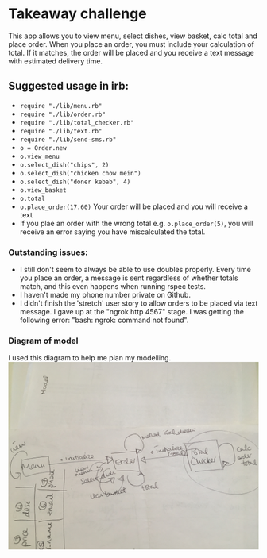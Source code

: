 # Takeaway challenge

This app allows you to view menu, select dishes, view basket, calc total and place order. When you place an order, you must include your calculation of total. If it matches, the order will be placed and you receive a text message with estimated delivery time.

## Suggested usage in irb:
- `require "./lib/menu.rb"`
- `require "./lib/order.rb"`
- `require "./lib/total_checker.rb"`
- `require "./lib/text.rb"`
- `require "./lib/send-sms.rb"`
- `o = Order.new`
- `o.view_menu`
- `o.select_dish("chips", 2)`
- `o.select_dish("chicken chow mein")`
- `o.select_dish("doner kebab", 4)`
- `o.view_basket`
- `o.total`
- `o.place_order(17.60)` Your order will be placed and you will receive a text
- If you plae an order with the wrong total e.g. `o.place_order(5)`, you will receive an error saying you have miscalculated the total.

### Outstanding issues:

- I still don't seem to always be able to use doubles properly. Every time you place an order, a message is sent regardless of whether totals match, and this even happens when running rspec tests.
- I haven't made my phone number private on Github.
- I didn't finish the 'stretch' user story to allow orders to be placed via text message. I gave up at the "ngrok http 4567" stage. I was getting the following error: "bash: ngrok: command not found".

### Diagram of model
I used this diagram to help me plan my modelling.
![](https://github.com/clarepins/takeaway-challenge/blob/master/takeaway_diagram.JPG)

